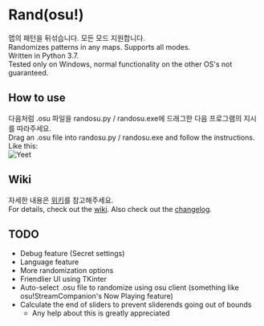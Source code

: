 # Rand(osu!)

맵의 패턴을 뒤섞습니다. 모든 모드 지원합니다.  
Randomizes patterns in any maps. Supports all modes.  
Written in Python 3.7.  
Tested only on Windows, normal functionality on the other OS's not guaranteed.

## How to use

다음처럼 .osu 파일을 randosu.py / randosu.exe에 드래그한 다음 프로그램의 지시를 따라주세요.  
Drag an .osu file into randosu.py / randosu.exe and follow the instructions.  
Like this:  
![Yeet](https://cdn.discordapp.com/attachments/163634681500270593/642064497707581461/unknown.png)

## Wiki

자세한 내용은 [위키](https://github.com/jakads/Randosu/wiki/Home_%ED%95%9C%EA%B5%AD%EC%96%B4)를 참고해주세요.  
For details, check out the [wiki](https://github.com/jakads/Randosu/wiki).
Also check out the [changelog](https://github.com/jakads/Randosu/wiki/Changelog).

## TODO

- Debug feature (Secret settings)
- Language feature
- More randomization options
- Friendlier UI using TKinter
- Auto-select .osu file to randomize using osu client (something like osu!StreamCompanion's Now Playing feature)
- Calculate the end of sliders to prevent sliderends going out of bounds
  * Any help about this is greatly appreciated
